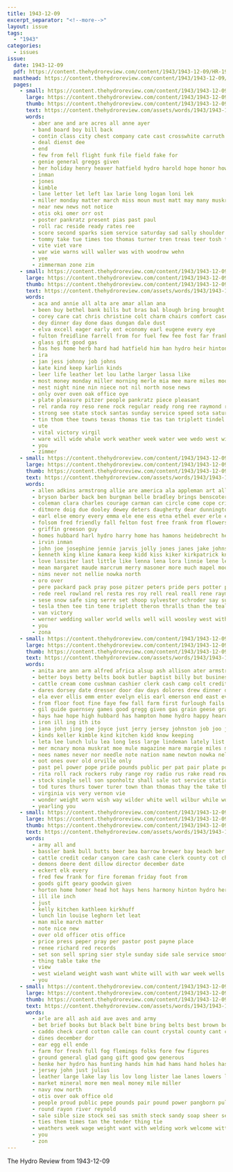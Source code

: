 ```yaml
---
title: 1943-12-09
excerpt_separator: "<!--more-->"
layout: issue
tags:
  - "1943"
categories:
  - issues
issue:
  date: 1943-12-09
  pdf: https://content.thehydroreview.com/content/1943/1943-12-09/HR-1943-12-09.pdf
  masthead: https://content.thehydroreview.com/content/1943/1943-12-09/masthead/HR-1943-12-09.jpg
  pages:
    - small: https://content.thehydroreview.com/content/1943/1943-12-09/small/HR-1943-12-09-01.jpg
      large: https://content.thehydroreview.com/content/1943/1943-12-09/large/HR-1943-12-09-01.jpg
      thumb: https://content.thehydroreview.com/content/1943/1943-12-09/thumbnails/HR-1943-12-09-01.jpg
      text: https://content.thehydroreview.com/assets/words/1943/1943-12-09/HR-1943-12-09-01.txt
      words:
        - aber ane and are acres all anne ayer
        - band board boy bill back
        - contin class city chest company cate cast crosswhite carruth
        - deal dienst dee
        - end
        - few from fell flight funk file field fake for
        - genie general greggs given
        - her holiday henry heaver hatfield hydro harold hope honor how hai haye has henty harry
        - inman
        - jones
        - kimble
        - lane letter let left lax larie long logan loni lek
        - miller monday matter march miss moun must matt may many muskrat moore made mile man
        - near new news not notice
        - otis oki omer orr ost
        - poster pankratz present pias past paul
        - roll rac reside ready rates ree
        - score second sparks siem service saturday sad sally shoulder sale sia senne sey school she set soon
        - tommy take tue times too thomas turner tren treas teer tosh the toppe
        - vite viet vare
        - war wie warns will waller was with woodrow wehn
        - yee
        - zimmerman zone zim
    - small: https://content.thehydroreview.com/content/1943/1943-12-09/small/HR-1943-12-09-02.jpg
      large: https://content.thehydroreview.com/content/1943/1943-12-09/large/HR-1943-12-09-02.jpg
      thumb: https://content.thehydroreview.com/content/1943/1943-12-09/thumbnails/HR-1943-12-09-02.jpg
      text: https://content.thehydroreview.com/assets/words/1943/1943-12-09/HR-1943-12-09-02.txt
      words:
        - aca and annie all alta are amar allan ana
        - been buy bethel bank bills but bras bal blough bring brought bryan
        - corey care cat chris christine colt charm chairs comfort cases can coleman come christmas cecil cane car
        - dey dinner day done daas dungan dale dust
        - elva excell eager early ent economy earl eugene every eye
        - fulton freidline farrell from for fuel few fee fost far frankie fall
        - glass gift good gas
        - has hes home herb hard had hatfield him han hydro heir hinton homes high her heen
        - ira
        - jan jess johnny job johns
        - kate kind keep karlin kinds
        - leer life leather let lou lathe larger lassa like
        - most money monday miller morning merle mia mee mare miles moore melani
        - nest night nine nin niece not nil north nose news
        - only over oven oak office oye
        - plate pleasure pitzer people pankratz piece pleasant
        - rel randa roy reso rene rock regular ready rong ree raymond rober
        - strong see state stock santas sunday service speed sota saturday seis scarce six stafford sparks sane selle she sean steer store slow shon sugar somer storm
        - tin thom thee towns texas thomas tie tas tan triplett tindel tod tree the toy
        - ute
        - vital victory virgil
        - ware will wide whale work weather week water wee wedo west winter weatherford with welding windows wit
        - you
        - zimmer
    - small: https://content.thehydroreview.com/content/1943/1943-12-09/small/HR-1943-12-09-03.jpg
      large: https://content.thehydroreview.com/content/1943/1943-12-09/large/HR-1943-12-09-03.jpg
      thumb: https://content.thehydroreview.com/content/1943/1943-12-09/thumbnails/HR-1943-12-09-03.jpg
      text: https://content.thehydroreview.com/assets/words/1943/1943-12-09/HR-1943-12-09-03.txt
      words:
        - allen adkins armstrong allie are america ala appleman art all ash and ada
        - bryson barber back ben burgman belle bradley brings benscoter but beck bryan boys blanche bless been bassler battle
        - coleman clara charles courage carman can circle come cope crissman carl crawford chet cora christmas
        - ditmore doig due dooley dewey deters daugherty dear dunnington day
        - earl else emory every emma ele ene ess etna ethel ever erle elizabeth elle ernest era even
        - folsom fred friendly fall felton fost free frank from flowers for
        - griffin greeson guy
        - homes hubbard harl hydro harry home has hamons heidebrecht herndon hopes hatfield huss helen
        - irvin inman
        - john joe josephine jennie jarvis jolly jones janes jake johnston jordan joy
        - kenneth king kline kamara keep kidd kiss kiker kirkpatrick know
        - love lassiter last little like lenna lena lora linnie lene lee lease lulu lucian leer lights lynch lal
        - mean margaret maude marcrum merry masoner more much mapel moore many minnie merle might miller mills miss may
        - nims never not nellie nowka north
        - oro over
        - pere packard pack pray pose pitzer peters pride pers potter pepe pap
        - rede reel rowland rel resta res roy rell real reall rene raymond rain reale rang ralph ree rank reps richert reena red
        - sese snow safe sing serre set shoop sylvester schroder say sutton spain service see sie smith
        - tesla then tee tin tene triplett theron thralls than the teal thirsk taylor
        - van victory
        - werner wedding waller world wells well will woosley west with
        - you
        - zona
    - small: https://content.thehydroreview.com/content/1943/1943-12-09/small/HR-1943-12-09-04.jpg
      large: https://content.thehydroreview.com/content/1943/1943-12-09/large/HR-1943-12-09-04.jpg
      thumb: https://content.thehydroreview.com/content/1943/1943-12-09/thumbnails/HR-1943-12-09-04.jpg
      text: https://content.thehydroreview.com/assets/words/1943/1943-12-09/HR-1943-12-09-04.txt
      words:
        - anita are ann arm alfred africa alsup ash allison ater armstrong all ally and alsop
        - better boys betty belts book butler baptist billy but business bank ball burkhalter bible beats back brown billingsley browne board barbara bobby buckmaster buy brindle biel been bill box brother black
        - cattle cream come cushman cashier clerk cash camp colt credit city cat crees collins companion car cost crystal counsel carolyn cant chairs clarence cone check can caddo childs canis christmas county champlin cedar cold
        - dares dorsey date dresser door dav days dolores drew dinner delpha deere december deron day dise daughter downward dick does during dry
        - ela ever ellis emm enter evelyn elis earl emerson end east every eloise entz ery elston eager epperly
        - from floor foot fine faye few fall farm first furlough fails flowe felton for frost fees foreman friday fresh fam fan
        - gil guide guernsey games good gregg given gas grain geese grade glee grinder guns greeson gift glass goo
        - hays hae hope high hubbard has hampton home hydro happy heard heger her harrow harry hearing helps hearst hoe hasten had harder hamons hansen har honor hatfield harness herbert hay hamilton heads hens head
        - iron ill ing ith ito
        - jana john jing joe joyce just jerry jersey johnston job joo junior joi james jessie joy johnny jean
        - kinds keller kimble kind kitchen kidd know keeping
        - leta lee lunch lulu lea long less large lindeman lately list lamp last let leese laine look leather living
        - mer mcnary mona muskrat moe mule magazine mare margie miles marie might mower matt major miss mass most maxon mile more main mary mol must many milk mae
        - nees names never nor needle note nation name newton nowka nelson new news nims nett not now numbers ned night
        - oot ones over old orville only
        - past pel power pope pride pounds public per pat pair plate pore payne pun pin pretty present price potter par pic pay pro
        - rita roll rack rockers ruby range roy radio rus rake read row ren room reynolds ruth reap russell roan ras ready reese red
        - stock single sell son sponholtz shall sale sot service station school small suite stay shirley styles siva strong sone shoulders start short style see sunday sweep socks south set stunz sylvester seed stepp springs store shoats stange saturday soc second simpson soon soe season sewing sei saw smith she stove stover sutton santa
        - tod tures thurs tower turer town than thomas thay the take thom top talk tucker turns thi takes tes then them tims trio tat trailer treas table tardy
        - virginia vis very vernon vie
        - wonder weight worn wish way wilder white well wilbur while working west will work wear weatherford want winter washer week was wagon with walker welcome weeks wheel write
        - yearling you
    - small: https://content.thehydroreview.com/content/1943/1943-12-09/small/HR-1943-12-09-05.jpg
      large: https://content.thehydroreview.com/content/1943/1943-12-09/large/HR-1943-12-09-05.jpg
      thumb: https://content.thehydroreview.com/content/1943/1943-12-09/thumbnails/HR-1943-12-09-05.jpg
      text: https://content.thehydroreview.com/assets/words/1943/1943-12-09/HR-1943-12-09-05.txt
      words:
        - army all and
        - bassler bank bull butts beer bea barrow brewer bay beach ber barr bonds bluebird
        - cattle credit cedar canyon care cash cane clerk county cot christmas chairs church child christian caddo
        - demons deere dent dillow director december date
        - eckert elk every
        - fred few frank for fire foreman friday foot from
        - goods gift geary goodwin given
        - horton home homer head hot hays hens harmony hinton hydro herndon has house heery
        - ill ile inch
        - just
        - kelly kitchen kathleen kirkhuff
        - lunch lin louise leghorn let leat
        - man mile march matter
        - note nice new
        - over old officer otis office
        - price press peper pray per pastor post payne place
        - renee richard red records
        - set son sell spring sier style sunday side sale service smooth stand scott second saw state sen
        - thing table take the
        - view
        - west wieland weight wash want white will with war week wells weatherford wilbur
        - you
    - small: https://content.thehydroreview.com/content/1943/1943-12-09/small/HR-1943-12-09-06.jpg
      large: https://content.thehydroreview.com/content/1943/1943-12-09/large/HR-1943-12-09-06.jpg
      thumb: https://content.thehydroreview.com/content/1943/1943-12-09/thumbnails/HR-1943-12-09-06.jpg
      text: https://content.thehydroreview.com/assets/words/1943/1943-12-09/HR-1943-12-09-06.txt
      words:
        - arle are all ash aid ave aves and army
        - bet brief books but black belt bine bring belts best brown bologna breeding bill buy baptist bunning
        - caddo check card cotton calle can count crystal county cant cocks craft carton chow comb coffee case church
        - dines december dor
        - ear egg ell ende
        - farm for fresh full fog flemings folks fore few figures
        - ground general glad gang gift good gow generous
        - henke her hydro has hunting hands him had hams hand holes haskell heater hose hai
        - jersey john just julius
        - leather large lake lay lis lov long lister lae lanes lowers light lines little
        - market mineral more men meal money mile miller
        - navy now north
        - otis over oak office old
        - people proud public pepe pounds pair pound power pangborn pull
        - round rayon river reynold
        - sale sible size stock sei sas smith steck sandy soap sheer see service silk side
        - ties them times tan the tender thing tie
        - weathers week wage weight want with welding work welcome witt wear wieners wall west waite will
        - you
        - zon
---
```


The Hydro Review from 1943-12-09

<!--more-->

